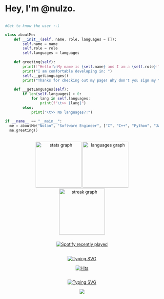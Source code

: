 <!-- First & Last name display -->

###

<h1 align="left">Hey, I'm @nulzo.</h1>

<!-- Break point -->

```python

#Get to know the user :-)

class aboutMe:
    def __init__(self, name, role, languages = []):
        self.name = name
        self.role = role
        self.languages = languages
        
    def greeting(self):
        print(f"Hello!\nMy name is {self.name} and I am a {self.role}!")
        print("I am comfortable developing in: ")
        self.__getLanguages()
        print("Thanks for checking out my page! Why don't you sign my \"guestbook\" while you're here? :)")
        
    def __getLanguages(self):
        if len(self.languages) > 0:
            for lang in self.languages:
                print(f"\t>> {lang}")
        else:
            print("\t>> No languages?!")
        
if __name__ == "__main__":
  me = aboutMe("Nolan", "Software Engineer", ["C", "C++", "Python", "Java"])
  me.greeting()
```

<!-- break point -->
##

###

<div align="center">
  <img src="https://github-readme-stats.vercel.app/api?username=nulzo&hide_title=false&hide_rank=true&show_icons=true&include_all_commits=true&count_private=true&disable_animations=false&theme=dark&locale=en&hide_border=false&order=1" height="150" alt="stats graph"  />
  <img src="https://github-readme-stats.vercel.app/api/top-langs?username=nulzo&locale=en&hide_title=false&layout=compact&card_width=320&langs_count=5&theme=dark&hide_border=false&order=2" height="150" alt="languages graph"  />
</div>
<div align="center">
    <img src="https://streak-stats.demolab.com?user=nulzo&locale=en&mode=weekly&theme=dark&hide_border=false&border_radius=5&order=3" height="150" alt="streak graph"  />
</div>

###

<div align="center">
  <a href="https://open.spotify.com/user/31kcepdl2xmz4k5ioku7cxikyssq">
    <img src="https://spotify-recently-played-readme.vercel.app/api?user=31kcepdl2xmz4k5ioku7cxikyssq&count=5&unique=true" alt="Spotify recently played"  />
  </a>
</div>

##

<p align='center'>
<a href="https://git.io/typing-svg"><img src="https://readme-typing-svg.demolab.com?font=Fira+Code&weight=500&duration=1&pause=1000&color=FFFFFF&center=true&vCenter=true&repeat=false&width=435&lines=Total+Page+Visitors" alt="Typing SVG" /></a>
</p>



<p align="center">
<a href="https://hits.sh/github.com/nulzo/hits/"><img alt="Hits" src="https://hits.sh/github.com/nulzo/hits.svg?style=for-the-badge&label=Profile%20Views&color=FF6B6B&labelColor=292F36" /></a>
</p>


##
<p align='center'>
<a href="https://git.io/typing-svg"><img src="https://readme-typing-svg.demolab.com?font=Fira+Code&weight=500&duration=1&pause=1000&color=FFFFFF&center=true&vCenter=true&repeat=false&width=435&lines=Sign+My+Guestbook!" alt="Typing SVG" /></a>
</p>

<p align="center">
<a href="https://gist.github.com/nulzo/5b0c7f9fd8f94efb18d3f12676b12b5d"><img src="https://imgur.com/vZLPTMH.png alt="bruh"/></a>
</p>

<!--

- 🔭 I’m currently working on 
- 🌱 I’m currently learning ...
- 📫 How to reach me: ...
-->
